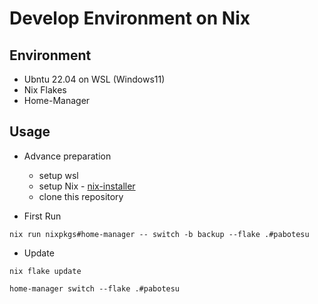 # Develop Environment on Nix

## Environment
- Ubntu 22.04 on WSL (Windows11)
- Nix Flakes
- Home-Manager

## Usage
- Advance preparation
    - setup wsl
    - setup Nix - [nix-installer](https://github.com/DeterminateSystems/nix-installer)
    - clone this repository

- First Run
```
nix run nixpkgs#home-manager -- switch -b backup --flake .#pabotesu
```

- Update
```
nix flake update
```
```
home-manager switch --flake .#pabotesu
```